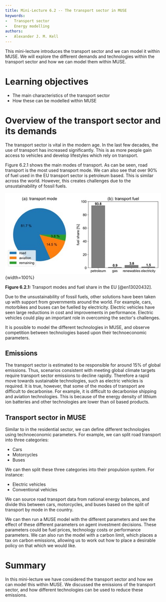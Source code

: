 ```yaml
---
title: Mini-Lecture 6.2 -- The transport sector in MUSE
keywords:
-   Transport sector
-   Energy modelling
authors:
-   Alexander J. M. Kell
---
```


This mini-lecture introduces the transport sector and we can model it within MUSE. We will explore the different demands and technologies within the transport sector and how we can model them within MUSE.

# Learning objectives

- The main characteristics of the transport sector
- How these can be modelled within MUSE

# Overview of the transport sector and its demands

The transport sector is vital in the modern age. In the last few decades, the use of transport has increased significantly. This is as more people gain access to vehicles and develop lifestyles which rely on transport.

Figure 6.2.1 shows the main modes of transport. As can be seen, road transport is the most used transport mode. We can also see that over 90% of fuel used in the EU transport sector is petroleum based. This is similar across the world. However, this creates challenges due to the unsustainability of fossil fuels. 

![](assets/Figure_6.2.1.jpg){width=100%}

**Figure 6.2.1:** Transport modes and fuel share in the EU [@en13020432].

Due to the unsustainability of fossil fuels, other solutions have been taken up with support from governments around the world. For example, cars, motorbikes and buses can be fuelled by electricity. Electric vehicles have seen large reductions in cost and improvements in performance. Electric vehicles could play an important role in overcoming the sector's challenges. 

It is possible to model the different technologies in MUSE, and observe competition between technologies based upon their technoeconomic parameters.

## Emissions

The transport sector is estimated to be responsible for around 15% of global emissions. Thus, scenarios consistent with meeting global climate targets require transport sector emissions to decline rapidly. Therefore a rapid move towards sustainable technologies, such as electric vehicles is required. It is true, however, that some of the modes of transport are difficult to decarbonise. For example, it is difficult to decarbonise shipping and aviation technologies. This is because of the energy density of lithium ion batteries and other technologies are lower than oil based products.

## Transport sector in MUSE

Similar to in the residential sector, we can define different technologies using technoeconomic parameters. For example, we can split road transport into three categories: 

- Cars
- Motorcycles
- Buses

We can then split these three categories into their propulsion system. For instance:

- Electric vehicles
- Conventional vehicles

We can source road transport data from national energy balances, and divide this between cars, motorcycles, and buses based on the split of transport by mode in the country. 

We can then run a MUSE model with the different parameters and see the effect of these different parameters on agent investment decisions. These parameters could be fuel prices, technology costs or performance parameters. We can also run the model with a carbon limit, which places a tax on carbon emissions, allowing us to work out how to place a desirable policy on that which we would like.

# Summary

In this mini-lecture we have considered the transport sector and how we can model this within MUSE. We discussed the emissions of the transport sector, and how different technologies can be used to reduce these emissions. 
